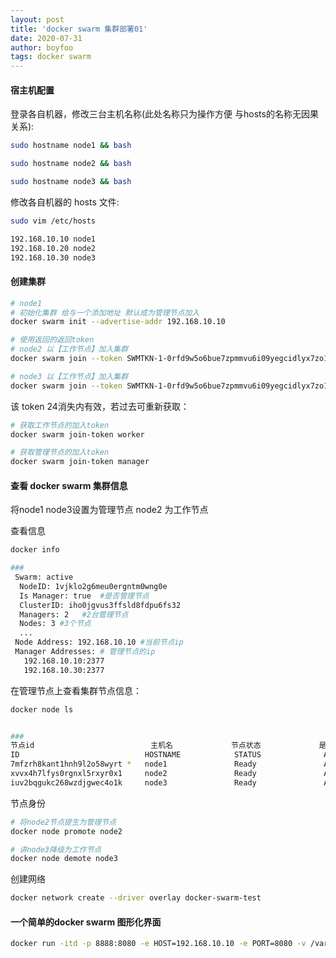 ```yaml
---
layout: post
title: 'docker swarm 集群部署01'
date: 2020-07-31
author: boyfoo
tags: docker swarm
---
```


#### 宿主机配置

登录各自机器，修改三台主机名称(此处名称只为操作方便 与hosts的名称无因果关系):
```bash
sudo hostname node1 && bash

sudo hostname node2 && bash

sudo hostname node3 && bash
```

修改各自机器的 hosts 文件:
```bash
sudo vim /etc/hosts

192.168.10.10 node1
192.168.10.20 node2
192.168.10.30 node3
```

#### 创建集群

```bash
# node1
# 初始化集群 给与一个添加地址 默认成为管理节点加入
docker swarm init --advertise-addr 192.168.10.10

# 使用返回的返回token
# node2 以【工作节点】加入集群
docker swarm join --token SWMTKN-1-0rfd9w5o6bue7zpmmvu6i09yegcidlyx7zo16g8tttrg6wxqub-64e62sreaya8t13zu9jsdy58l 192.168.10.10:2377

# node3 以【工作节点】加入集群
docker swarm join --token SWMTKN-1-0rfd9w5o6bue7zpmmvu6i09yegcidlyx7zo16g8tttrg6wxqub-64e62sreaya8t13zu9jsdy58l 192.168.10.10:2377
```

该 token 24消失内有效，若过去可重新获取：
```bash
# 获取工作节点的加入token
docker swarm join-token worker

# 获取管理节点的加入token
docker swarm join-token manager
```


#### 查看 docker swarm 集群信息

将node1 node3设置为管理节点 node2 为工作节点

查看信息

```bash
docker info 

###
 Swarm: active
  NodeID: 1vjklo2g6meu0ergntm0wng0e
  Is Manager: true  #是否管理节点
  ClusterID: iho0jgvus3ffsld8fdpu6fs32
  Managers: 2   #2台管理节点
  Nodes: 3 #3个节点
  ...
 Node Address: 192.168.10.10 #当前节点ip
 Manager Addresses: # 管理节点的ip
   192.168.10.10:2377
   192.168.10.30:2377

```

在管理节点上查看集群节点信息：

```bash
docker node ls


###
节点id                          主机名             节点状态             是否使用             管理状态 (leader为管理节点中选出的领导)
ID                            HOSTNAME            STATUS              AVAILABILITY        MANAGER STATUS      ENGINE VERSION
7mfzrh8kant1hnh9l2o58wyrt *   node1               Ready               Active              Leader              19.03.6
xvvx4h7lfys0rgnxl5rxyr0x1     node2               Ready               Active                                  19.03.6
iuv2bqgukc268wzdjgwec4o1k     node3               Ready               Active              Reachable           19.03.6
```

节点身份

```bash
# 将node2节点提生为管理节点
docker node promote node2

# 讲node3降级为工作节点
docker node demote node3
```

创建网络
```bash
docker network create --driver overlay docker-swarm-test
```

#### 一个简单的docker swarm 图形化界面

```bash
docker run -itd -p 8888:8080 -e HOST=192.168.10.10 -e PORT=8080 -v /var/run/docker.sock:/var/run/docker.sock --name visualizer dockersamples/visualizer
```